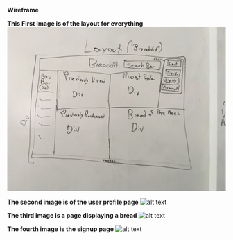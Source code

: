 **Wireframe**


**This First Image is of the layout for everything**
![alt text](Wireframe/IMG_0324.jpg)

**The second image is of the user profile page**
![alt text](IMG_0326.jpg)

**The third image is a page displaying a bread**
![alt text](IMG_0327.jpg)

**The fourth image is the signup page**
![alt text](IMG_0328.jpg)
